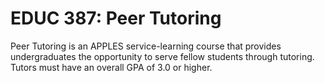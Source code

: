 # EDUC 387: Peer Tutoring

Peer Tutoring is an APPLES service-learning course that provides undergraduates the opportunity to serve fellow students through tutoring. Tutors must have an overall GPA of 3.0 or higher.